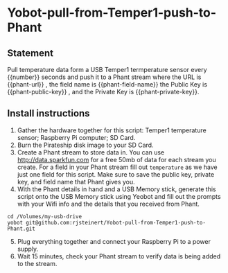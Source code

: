 # Yobot-pull-from-Temper1-push-to-Phant

## Statement
Pull temperature data form a USB Temper1 termperature sensor every {{number}} seconds and push it to a Phant stream where the URL is {{phant-url}} , the field name is {{phant-field-name}} the Public Key is {{phant-public-key}} , and the Private Key is {{phant-private-key}}. 

## Install instructions

1. Gather the hardware together for this script: Temper1 temperature sensor; Raspberry Pi computer; SD Card.
2. Burn the Pirateship disk image to your SD Card.
3. Create a Phant stream to store data in. You can use http://data.sparkfun.com for a free 50mb of data for each stream you create. For a field in your Phant stream fill out `temperature` as we have just one field for this script. Make sure to save the public key, private key, and field name that Phant gives you.
4. With the Phant details in hand and a USB Memory stick, generate this script onto the USB Memory stick using Yeobot and fill out the prompts with your Wifi info and the details that you received from Phant.
```
cd /Volumes/my-usb-drive
yobot git@github.com:rjsteinert/Yobot-pull-from-Temper1-push-to-Phant.git 
```
5. Plug everything together and connect your Raspberry Pi to a power supply. 
6. Wait 15 minutes, check your Phant stream to verify data is being added to the stream.
